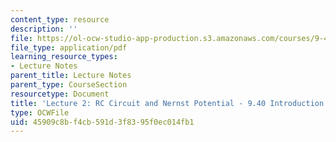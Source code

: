 ```yaml
---
content_type: resource
description: ''
file: https://ol-ocw-studio-app-production.s3.amazonaws.com/courses/9-40-introduction-to-neural-computation-spring-2018/45909c8bf4cb591d3f8395f0ec014fb1_MIT9_40S18_Lec02.pdf
file_type: application/pdf
learning_resource_types:
- Lecture Notes
parent_title: Lecture Notes
parent_type: CourseSection
resourcetype: Document
title: 'Lecture 2: RC Circuit and Nernst Potential - 9.40 Introduction to Neural Computation'
type: OCWFile
uid: 45909c8b-f4cb-591d-3f83-95f0ec014fb1
---
```

